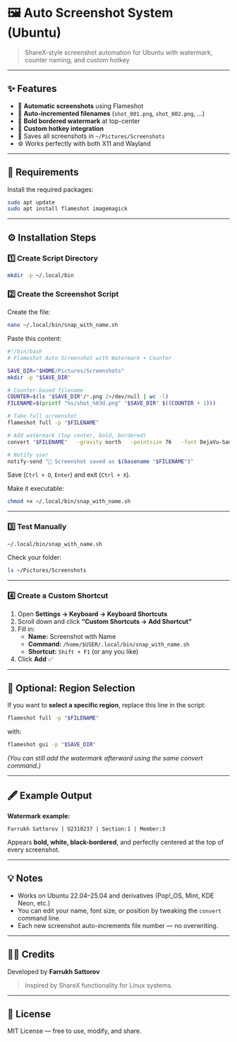 # 🖼️ Auto Screenshot System (Ubuntu)  
> ShareX-style screenshot automation for Ubuntu with watermark, counter naming, and custom hotkey  

---

## ✨ Features
- 📸 **Automatic screenshots** using Flameshot  
- 🔢 **Auto-incremented filenames** (`shot_001.png`, `shot_002.png`, …)  
- 🧾 **Bold bordered watermark** at top-center  
- 🎹 **Custom hotkey integration**  
- 💾 Saves all screenshots in `~/Pictures/Screenshots`  
- ⚙️ Works perfectly with both X11 and Wayland  

---

## 🧰 Requirements
Install the required packages:
```bash
sudo apt update
sudo apt install flameshot imagemagick
```

---

## ⚙️ Installation Steps

### 1️⃣ Create Script Directory
```bash
mkdir -p ~/.local/bin
```

### 2️⃣ Create the Screenshot Script
Create the file:
```bash
nano ~/.local/bin/snap_with_name.sh
```

Paste this content:

```bash
#!/bin/bash
# Flameshot Auto Screenshot with Watermark + Counter

SAVE_DIR="$HOME/Pictures/Screenshots"
mkdir -p "$SAVE_DIR"

# Counter-based filename
COUNTER=$(ls "$SAVE_DIR"/*.png 2>/dev/null | wc -l)
FILENAME=$(printf "%s/shot_%03d.png" "$SAVE_DIR" $((COUNTER + 1)))

# Take full screenshot
flameshot full -p "$FILENAME"

# Add watermark (top center, bold, bordered)
convert "$FILENAME"   -gravity north   -pointsize 76   -font DejaVu-Sans-Bold   -fill white   -stroke black -strokewidth 3   -annotate +0+40 "Farrukh Sattorov | U2310237 | Section:1 | Member:3"   "$FILENAME"

# Notify user
notify-send "📸 Screenshot saved as $(basename "$FILENAME")"
```

Save (`Ctrl + O`, `Enter`) and exit (`Ctrl + X`).

Make it executable:
```bash
chmod +x ~/.local/bin/snap_with_name.sh
```

---

### 3️⃣ Test Manually
```bash
~/.local/bin/snap_with_name.sh
```
Check your folder:
```bash
ls ~/Pictures/Screenshots
```

---

### 4️⃣ Create a Custom Shortcut
1. Open **Settings → Keyboard → Keyboard Shortcuts**  
2. Scroll down and click **“Custom Shortcuts → Add Shortcut”**  
3. Fill in:
   - **Name:** Screenshot with Name  
   - **Command:** `/home/$USER/.local/bin/snap_with_name.sh`  
   - **Shortcut:** `Shift + F1` (or any you like)  
4. Click **Add** ✅

---

## 🧩 Optional: Region Selection
If you want to **select a specific region**, replace this line in the script:
```bash
flameshot full -p "$FILENAME"
```
with:
```bash
flameshot gui -p "$SAVE_DIR"
```
*(You can still add the watermark afterward using the same convert command.)*

---

## 🖋️ Example Output

**Watermark example:**  
```
Farrukh Sattorov | U2310237 | Section:1 | Member:3
```

Appears **bold, white, black-bordered**, and perfectly centered at the top of every screenshot.

---

## 💡 Notes
- Works on Ubuntu 22.04–25.04 and derivatives (Pop!_OS, Mint, KDE Neon, etc.)  
- You can edit your name, font size, or position by tweaking the `convert` command line.  
- Each new screenshot auto-increments file number — no overwriting.

---

## 🧑‍💻 Credits
Developed by **Farrukh Sattorov**  
> Inspired by ShareX functionality for Linux systems.

---

## 📄 License
MIT License — free to use, modify, and share.
